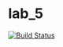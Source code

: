 # lab_5
[![Build Status](https://travis-ci.org/TokiharU/lab_5.svg?branch=master)](https://travis-ci.org/TokiharU/lab_5)
